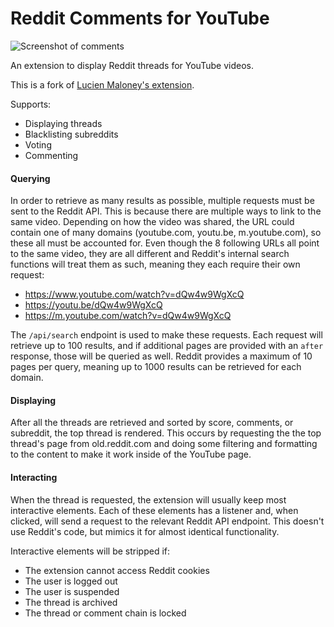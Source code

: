 # Reddit Comments for YouTube

![Screenshot of comments](https://files.catbox.moe/m6oxwy.png)

An extension to display Reddit threads for YouTube videos.

This is a fork of [Lucien Maloney's extension](https://github.com/lucienmaloney/rcfy-container_for_youtube_extension).

Supports:

- Displaying threads
- Blacklisting subreddits
- Voting
- Commenting

#### Querying

In order to retrieve as many results as possible, multiple requests must be sent to the Reddit API. This is because there are multiple ways to link to the same video. Depending on how the video was shared, the URL could contain one of many domains (youtube.com, youtu.be, m.youtube.com), so these all must be accounted for. Even though the 8 following URLs all point to the same video, they are all different and Reddit's internal search functions will treat them as such, meaning they each require their own request:

- https://www.youtube.com/watch?v=dQw4w9WgXcQ
- https://youtu.be/dQw4w9WgXcQ
- https://m.youtube.com/watch?v=dQw4w9WgXcQ

The `/api/search` endpoint is used to make these requests. Each request will retrieve up to 100 results, and if additional pages are provided with an `after` response, those will be queried as well. Reddit provides a maximum of 10 pages per query, meaning up to 1000 results can be retrieved for each domain.

#### Displaying

After all the threads are retrieved and sorted by score, comments, or subreddit, the top thread is rendered. This occurs by requesting the the top thread's page from old.reddit.com and doing some filtering and formatting to the content to make it work inside of the YouTube page.

#### Interacting

When the thread is requested, the extension will usually keep most interactive elements. Each of these elements has a listener and, when clicked, will send a request to the relevant Reddit API endpoint. This doesn't use Reddit's code, but mimics it for almost identical functionality.

Interactive elements will be stripped if:

- The extension cannot access Reddit cookies
- The user is logged out
- The user is suspended
- The thread is archived
- The thread or comment chain is locked